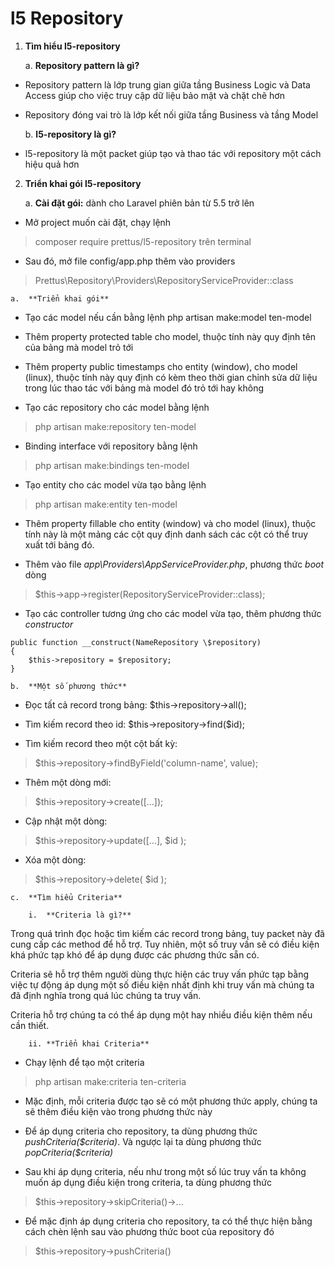 # l5 Repository

1)  **Tìm hiểu l5-repository**

    a.  **Repository pattern là gì?**

-   Repository pattern là lớp trung gian giữa tầng Business Logic và Data Access giúp cho việc truy cập dữ liệu bảo mật và chặt chẽ hơn

-   Repository đóng vai trò là lớp kết nối giữa tầng Business và tầng Model

    b.  **l5-repository là gì?**

-   l5-repository là một packet giúp tạo và thao tác với repository một cách hiệu quả hơn

2)  **Triển khai gói l5-repository**

    a.  **Cài đặt gói:** dành cho Laravel phiên bản từ 5.5 trở lên

-   Mở project muốn cài đặt, chạy lệnh 
> composer require prettus/l5-repository trên terminal

-   Sau đó, mở file config/app.php thêm vào providers
> Prettus\\Repository\\Providers\\RepositoryServiceProvider::class

    a.  **Triển khai gói**

-   Tạo các model nếu cần bằng lệnh php artisan make:model ten-model

-   Thêm property protected table cho model, thuộc tính này quy định tên của bảng mà model trỏ tới

-   Thêm property public timestamps cho entity (window), cho model (linux), thuộc tính này quy định có kèm theo thời gian chỉnh sửa dữ liệu trong lúc thao tác với bảng mà model đó trỏ tới hay không

-   Tạo các repository cho các model bằng lệnh 
> php artisan make:repository ten-model

-   Binding interface với repository bằng lệnh 
> php artisan make:bindings ten-model

-   Tạo entity cho các model vừa tạo bằng lệnh 
> php artisan make:entity ten-model

-   Thêm property fillable cho entity (window) và cho model (linux), thuộc tính này là một mảng các cột quy định danh sách các cột có thể truy xuất tới bảng đó.

-   Thêm vào file _app\\Providers\\AppServiceProvider.php_, phương thức _boot_ dòng
> \$this-\>app-\>register(RepositoryServiceProvider::class);

-   Tạo các controller tương ứng cho các model vừa tạo, thêm phương thức _constructor_

```
public function __construct(NameRepository \$repository)
{
    $this->repository = $repository;
}
```

    b.  **Một số phương thức**

-   Đọc tất cả record trong bảng: \$this-\>repository-\>all();

-   Tìm kiếm record theo id: \$this-\>repository-\>find(\$id);

-   Tìm kiếm record theo một cột bất kỳ:
> \$this-\>repository-\>findByField('column-name', value);

-   Thêm một dòng mới: 
> \$this-\>repository-\>create(\[\...\]);

-   Cập nhật một dòng: 
> \$this-\>repository-\>update(\[\...\], \$id );

-   Xóa một dòng: 
> \$this-\>repository-\>delete( \$id );

    c.  **Tìm hiểu Criteria**

        i.  **Criteria là gì?**

Trong quá trình đọc hoặc tìm kiếm các record trong bảng, tuy packet này đã cung cấp các method để hỗ trợ. Tuy nhiên, một số truy vấn sẽ có điều kiện khá phức tạp khó để áp dụng được các phương thức sẵn có.

Criteria sẽ hỗ trợ thêm người dùng thực hiện các truy vấn phức tạp bằng việc tự động áp dụng một số điều kiện nhất định khi truy vấn mà chúng ta đã định nghĩa trong quá lúc chúng ta truy vấn.

Criteria hỗ trợ chúng ta có thể áp dụng một hay nhiều điều kiện thêm nếu cần thiết.

        ii. **Triển khai Criteria**

-   Chạy lệnh để tạo một criteria
> php artisan make:criteria ten-criteria

-   Mặc định, mỗi criteria được tạo sẽ có một phương thức apply, chúng ta sẽ thêm điều kiện vào trong phương thức này

-   Để áp dụng criteria cho repository, ta dùng phương thức _pushCriteria(\$criteria)_. Và ngược lại ta dùng phương thức _popCriteria(\$criteria)_

-   Sau khi áp dụng criteria, nếu như trong một số lúc truy vấn ta không muốn áp dụng điều kiện trong criteria, ta dùng phương thức
> \$this-\>repository-\>skipCriteria()-\>\...

-   Để mặc định áp dụng criteria cho repository, ta có thể thực hiện bằng cách chèn lệnh sau vào phương thức boot của repository đó
> \$this-\>repository-\>pushCriteria()
